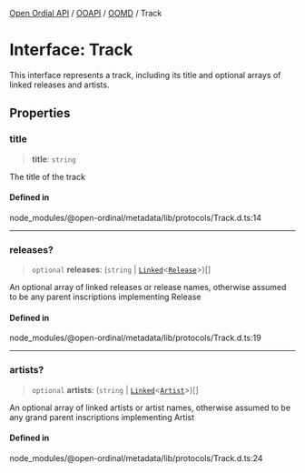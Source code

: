 [Open Ordial API](../../../../README.md) / [OOAPI](../../../README.md) / [OOMD](../README.md) / Track

# Interface: Track

This interface represents a track, including its title and optional arrays of
linked releases and artists.

## Properties

### title

> **title**: `string`

The title of the track

#### Defined in

node\_modules/@open-ordinal/metadata/lib/protocols/Track.d.ts:14

***

### releases?

> `optional` **releases**: (`string` \| [`Linked`](../type-aliases/Linked.md)\<[`Release`](Release.md)\>)[]

An optional array of linked releases or release names, otherwise assumed to
be any parent inscriptions implementing Release

#### Defined in

node\_modules/@open-ordinal/metadata/lib/protocols/Track.d.ts:19

***

### artists?

> `optional` **artists**: (`string` \| [`Linked`](../type-aliases/Linked.md)\<[`Artist`](Artist.md)\>)[]

An optional array of linked artists or artist names, otherwise assumed to
be any grand parent inscriptions implementing Artist

#### Defined in

node\_modules/@open-ordinal/metadata/lib/protocols/Track.d.ts:24
